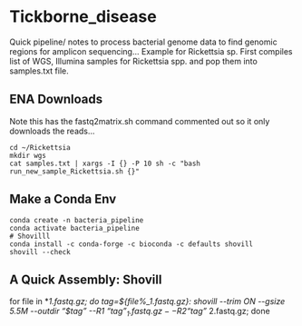# Tickborne_disease
Quick pipeline/ notes to process bacterial genome data to find genomic regions for amplicon sequencing... Example for Rickettsia sp. 
First compiles list of WGS, Illumina samples for Rickettsia spp. and pop them into samples.txt file.

## ENA Downloads
Note this has the fastq2matrix.sh command commented out so it only downloads the reads...
```
cd ~/Rickettsia
mkdir wgs
cat samples.txt | xargs -I {} -P 10 sh -c "bash run_new_sample_Rickettsia.sh {}"
```
## Make a Conda Env
```
conda create -n bacteria_pipeline
conda activate bacteria_pipeline
# Shovilll
conda install -c conda-forge -c bioconda -c defaults shovill
shovill --check

```
## A Quick Assembly: Shovill


for file in *_1.fastq.gz; do tag=${file%_1.fastq.gz}:
shovill --trim ON --gsize 5.5M --outdir “$tag” --R1
“$tag”_1.fastq.gz --R2 “$tag”_ 2.fastq.gz; done


